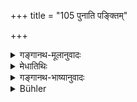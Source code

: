 +++
title = "105 पुनाति पङ्क्तिम्"

+++

<details><summary>गङ्गानथ-मूलानुवादः</summary>

He purifies his company, and also his kindreds—seven higher (ancestors) and seven lower (descendants). he alone deserves this entire earth.—(105)
</details>

<details><summary>मेधातिथिः</summary>

पङ्क्तिपावनो भवति । विशिष्टानुपूर्वीकः संघातः **पङ्क्तिर्** उच्यते । तां **पुनाति** निर्मलीकरोति । सर्वे दुष्टास् तत्संनिधानाद् अदुष्टाः संपद्यन्ते । **वंश्यान्** स्वकुलसंभूतान् **सप्त** **पराण्** उपरितनान् पित्रादीन् आगामिनो **ऽवराञ्** जनिष्यमाणान् । समुद्रपर्यन्तां **पृथिवीं** प्रतिग्रहीतुम् अर्हन्ति । धर्मज्ञता हि प्रतिग्रहाधिकारे हेतुः । इतश् च सर्वे धर्मा ज्ञायन्ते ॥ १.१०५ ॥
</details>

<details><summary>गङ्गानथ-भाष्यानुवादः</summary>

He becomes the sanctifier of his company; ‘*company*’ stands here for a number of persons arranged in a particular order; this ‘*he purifies*,’ makes free from taint; *i.e*., all sinful men, by associating with him, become sinless.

‘*Kindreds*’—persons born in his own family ;—‘*seven higher*,’ those above him, the Father &c., and ‘*seven lower*,’ those that are to come, yet to be born.

He alone is entitled to receive the gift of this earth extending to the oceans; ‘knowledge of Dharma’ establishes a claim to become the recipient; hence it is that a full knowledge of Dharma is sought to be acquired.—(105)
</details>

<details><summary>Bühler</summary>

105	He sanctifies any company (which he may enter), seven ancestors and seven descendants, and he alone deserves (to possess) this whole earth.
</details>
